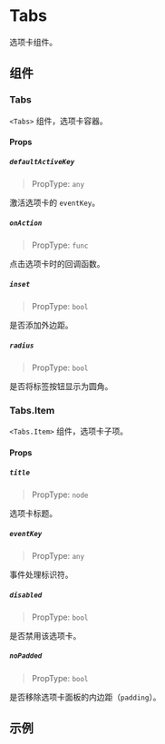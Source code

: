 # Tabs

选项卡组件。

## 组件

### Tabs

`<Tabs>` 组件，选项卡容器。

#### Props

##### `defaultActiveKey`

> PropType: `any`

激活选项卡的 `eventKey`。

##### `onAction`

> PropType: `func`

点击选项卡时的回调函数。

##### `inset`

> PropType: `bool`

是否添加外边距。

##### `radius`

> PropType: `bool`

是否将标签按钮显示为圆角。


### Tabs.Item

`<Tabs.Item>` 组件，选项卡子项。

#### Props

##### `title`

> PropType: `node`

选项卡标题。

##### `eventKey`

> PropType: `any`

事件处理标识符。

##### `disabled`

> PropType: `bool`

是否禁用该选项卡。

##### `noPadded`

> PropType: `bool`

是否移除选项卡面板的内边距（`padding`）。

## 示例
